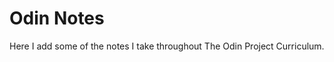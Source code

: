 # Odin Notes

Here I add some of the notes I take throughout The Odin Project Curriculum.

<!-- To Do -->
<!-- 1. Add a list of lessons and their content and links that lead to each lesson -->
<!-- 2. Better organize foundations directory by making .md files in a separate directory and .pdf files in another one -->